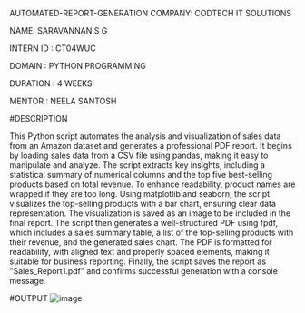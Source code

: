 AUTOMATED-REPORT-GENERATION
COMPANY: CODTECH IT SOLUTIONS

NAME: SARAVANNAN S G

INTERN ID : CT04WUC

DOMAIN : PYTHON PROGRAMMING

DURATION : 4 WEEKS

MENTOR : NEELA SANTOSH

#DESCRIPTION

This Python script automates the analysis and visualization of sales data from an Amazon dataset and generates a professional PDF report. It begins by loading sales data from a CSV file using pandas, making it easy to manipulate and analyze. The script extracts key insights, including a statistical summary of numerical columns and the top five best-selling products based on total revenue. To enhance readability, product names are wrapped if they are too long. Using matplotlib and seaborn, the script visualizes the top-selling products with a bar chart, ensuring clear data representation. The visualization is saved as an image to be included in the final report. The script then generates a well-structured PDF using fpdf, which includes a sales summary table, a list of the top-selling products with their revenue, and the generated sales chart. The PDF is formatted for readability, with aligned text and properly spaced elements, making it suitable for business reporting. Finally, the script saves the report as "Sales_Report1.pdf" and confirms successful generation with a console message.

#OUTPUT
![image](https://github.com/user-attachments/assets/3c42b2a6-8c35-4f85-8cb7-d3e6577439e2)

